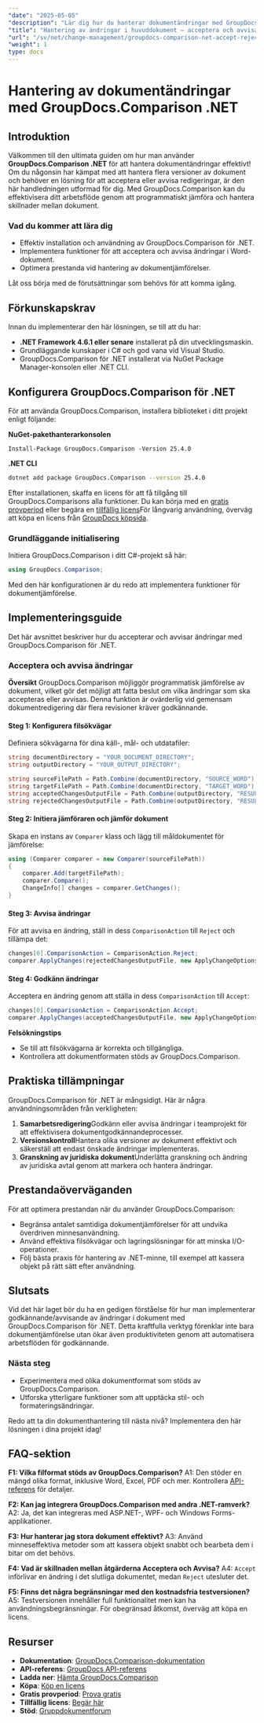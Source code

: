 ```yaml
---
"date": "2025-05-05"
"description": "Lär dig hur du hanterar dokumentändringar med GroupDocs.Comparison för .NET. Effektivisera ditt arbetsflöde genom att programmatiskt jämföra, acceptera eller avvisa redigeringar i Word-dokument."
"title": "Hantering av ändringar i huvuddokument – acceptera och avvisa redigeringar med GroupDocs.Comparison .NET"
"url": "/sv/net/change-management/groupdocs-comparison-net-accept-reject-changes/"
"weight": 1
type: docs
---
```

# Hantering av dokumentändringar med GroupDocs.Comparison .NET

## Introduktion

Välkommen till den ultimata guiden om hur man använder **GroupDocs.Comparison .NET** för att hantera dokumentändringar effektivt! Om du någonsin har kämpat med att hantera flera versioner av dokument och behöver en lösning för att acceptera eller avvisa redigeringar, är den här handledningen utformad för dig. Med GroupDocs.Comparison kan du effektivisera ditt arbetsflöde genom att programmatiskt jämföra och hantera skillnader mellan dokument.

### Vad du kommer att lära dig
- Effektiv installation och användning av GroupDocs.Comparison för .NET.
- Implementera funktioner för att acceptera och avvisa ändringar i Word-dokument.
- Optimera prestanda vid hantering av dokumentjämförelser.

Låt oss börja med de förutsättningar som behövs för att komma igång.

## Förkunskapskrav
Innan du implementerar den här lösningen, se till att du har:

- **.NET Framework 4.6.1 eller senare** installerat på din utvecklingsmaskin.
- Grundläggande kunskaper i C# och god vana vid Visual Studio.
- GroupDocs.Comparison för .NET installerat via NuGet Package Manager-konsolen eller .NET CLI.

## Konfigurera GroupDocs.Comparison för .NET

För att använda GroupDocs.Comparison, installera biblioteket i ditt projekt enligt följande:

**NuGet-pakethanterarkonsolen**
```
Install-Package GroupDocs.Comparison -Version 25.4.0
```

**\.NET CLI**
```bash
dotnet add package GroupDocs.Comparison --version 25.4.0
```

Efter installationen, skaffa en licens för att få tillgång till GroupDocs.Comparisons alla funktioner. Du kan börja med en [gratis provperiod](https://releases.groupdocs.com/comparison/net/) eller begära en [tillfällig licens](https://purchase.groupdocs.com/temporary-license/)För långvarig användning, överväg att köpa en licens från [GroupDocs köpsida](https://purchase.groupdocs.com/buy).

### Grundläggande initialisering

Initiera GroupDocs.Comparison i ditt C#-projekt så här:

```csharp
using GroupDocs.Comparison;
```

Med den här konfigurationen är du redo att implementera funktioner för dokumentjämförelse.

## Implementeringsguide
Det här avsnittet beskriver hur du accepterar och avvisar ändringar med GroupDocs.Comparison för .NET.

### Acceptera och avvisa ändringar

**Översikt**
GroupDocs.Comparison möjliggör programmatisk jämförelse av dokument, vilket gör det möjligt att fatta beslut om vilka ändringar som ska accepteras eller avvisas. Denna funktion är ovärderlig vid gemensam dokumentredigering där flera revisioner kräver godkännande.

#### Steg 1: Konfigurera filsökvägar
Definiera sökvägarna för dina käll-, mål- och utdatafiler:

```csharp
string documentDirectory = "YOUR_DOCUMENT_DIRECTORY";
string outputDirectory = "YOUR_OUTPUT_DIRECTORY";

string sourceFilePath = Path.Combine(documentDirectory, "SOURCE_WORD");
string targetFilePath = Path.Combine(documentDirectory, "TARGET_WORD");
string acceptedChangesOutputFile = Path.Combine(outputDirectory, "RESULT_WITH_ACCEPTED_CHANGE_WORD");
string rejectedChangesOutputFile = Path.Combine(outputDirectory, "RESULT_WITH_REJECTED_CHANGE_WORD");
```

#### Steg 2: Initiera jämföraren och jämför dokument
Skapa en instans av `Comparer` klass och lägg till måldokumentet för jämförelse:

```csharp
using (Comparer comparer = new Comparer(sourceFilePath))
{
    comparer.Add(targetFilePath);
    comparer.Compare();
    ChangeInfo[] changes = comparer.GetChanges();
}
```

#### Steg 3: Avvisa ändringar
För att avvisa en ändring, ställ in dess `ComparisonAction` till `Reject` och tillämpa det:

```csharp
changes[0].ComparisonAction = ComparisonAction.Reject;
comparer.ApplyChanges(rejectedChangesOutputFile, new ApplyChangeOptions { Changes = changes, SaveOriginalState = true });
```

#### Steg 4: Godkänn ändringar
Acceptera en ändring genom att ställa in dess `ComparisonAction` till `Accept`:

```csharp
changes[0].ComparisonAction = ComparisonAction.Accept;
comparer.ApplyChanges(acceptedChangesOutputFile, new ApplyChangeOptions { Changes = changes });
```

**Felsökningstips**
- Se till att filsökvägarna är korrekta och tillgängliga.
- Kontrollera att dokumentformaten stöds av GroupDocs.Comparison.

## Praktiska tillämpningar
GroupDocs.Comparison för .NET är mångsidigt. Här är några användningsområden från verkligheten:

1. **Samarbetsredigering**Godkänn eller avvisa ändringar i teamprojekt för att effektivisera dokumentgodkännandeprocesser.
2. **Versionskontroll**Hantera olika versioner av dokument effektivt och säkerställ att endast önskade ändringar implementeras.
3. **Granskning av juridiska dokument**Underlätta granskning och ändring av juridiska avtal genom att markera och hantera ändringar.

## Prestandaöverväganden
För att optimera prestandan när du använder GroupDocs.Comparison:
- Begränsa antalet samtidiga dokumentjämförelser för att undvika överdriven minnesanvändning.
- Använd effektiva filsökvägar och lagringslösningar för att minska I/O-operationer.
- Följ bästa praxis för hantering av .NET-minne, till exempel att kassera objekt på rätt sätt efter användning.

## Slutsats
Vid det här laget bör du ha en gedigen förståelse för hur man implementerar godkännande/avvisande av ändringar i dokument med GroupDocs.Comparison för .NET. Detta kraftfulla verktyg förenklar inte bara dokumentjämförelse utan ökar även produktiviteten genom att automatisera arbetsflöden för godkännande.

### Nästa steg
- Experimentera med olika dokumentformat som stöds av GroupDocs.Comparison.
- Utforska ytterligare funktioner som att upptäcka stil- och formateringsändringar.

Redo att ta din dokumenthantering till nästa nivå? Implementera den här lösningen i dina projekt idag!

## FAQ-sektion
**F1: Vilka filformat stöds av GroupDocs.Comparison?**
A1: Den stöder en mängd olika format, inklusive Word, Excel, PDF och mer. Kontrollera [API-referens](https://reference.groupdocs.com/comparison/net/) för detaljer.

**F2: Kan jag integrera GroupDocs.Comparison med andra .NET-ramverk?**
A2: Ja, det kan integreras med ASP.NET-, WPF- och Windows Forms-applikationer.

**F3: Hur hanterar jag stora dokument effektivt?**
A3: Använd minneseffektiva metoder som att kassera objekt snabbt och bearbeta dem i bitar om det behövs.

**F4: Vad är skillnaden mellan åtgärderna Acceptera och Avvisa?**
A4: `Accept` införlivar en ändring i det slutliga dokumentet, medan `Reject` utesluter det.

**F5: Finns det några begränsningar med den kostnadsfria testversionen?**
A5: Testversionen innehåller full funktionalitet men kan ha användningsbegränsningar. För obegränsad åtkomst, överväg att köpa en licens.

## Resurser
- **Dokumentation**: [GroupDocs.Comparison-dokumentation](https://docs.groupdocs.com/comparison/net/)
- **API-referens**: [GroupDocs API-referens](https://reference.groupdocs.com/comparison/net/)
- **Ladda ner**: [Hämta GroupDocs.Comparison](https://releases.groupdocs.com/comparison/net/)
- **Köpa**: [Köp en licens](https://purchase.groupdocs.com/buy)
- **Gratis provperiod**: [Prova gratis](https://releases.groupdocs.com/comparison/net/)
- **Tillfällig licens**: [Begär här](https://purchase.groupdocs.com/temporary-license/)
- **Stöd**: [Gruppdokumentforum](https://forum.groupdocs.com/c/comparison/)